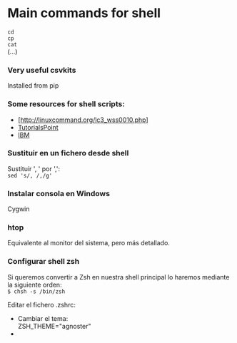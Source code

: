 # Main commands for shell  

`cd`  
`cp`  
`cat`  
(...)  

### Very useful csvkits
Installed from pip

### Some resources for shell scripts:
* [http://linuxcommand.org/lc3_wss0010.php]  
* [TutorialsPoint](https://www.tutorialspoint.com/awk/awk_workflow.htm)
* [IBM](https://www.ibm.com/developerworks/library/l-awk1/index.html)

### Sustituir en un fichero desde shell  
Sustituir ', ' por ',':  
`sed 's/, /,/g'`

### Instalar consola en Windows  
Cygwin

### htop  
Equivalente al monitor del sistema, pero más detallado.  

### Configurar shell zsh
Si queremos convertir a Zsh en nuestra shell principal lo haremos mediante la siguiente orden:  
`$ chsh -s /bin/zsh`  

Editar el fichero .zshrc:  
* Cambiar el tema:  
  ZSH_THEME="agnoster"  
*
